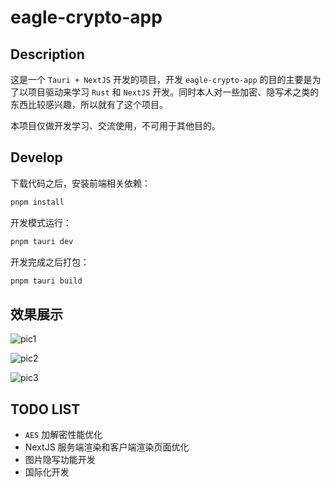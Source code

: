 # eagle-crypto-app

## Description

这是一个 `Tauri + NextJS` 开发的项目，开发 `eagle-crypto-app` 的目的主要是为了以项目驱动来学习 `Rust` 和 `NextJS` 开发。同时本人对一些加密、隐写术之类的东西比较感兴趣，所以就有了这个项目。

本项目仅做开发学习、交流使用，不可用于其他目的。

## Develop

下载代码之后，安装前端相关依赖：

```bash
pnpm install
```

开发模式运行：

```bash
pnpm tauri dev
```

开发完成之后打包：

```bash
pnpm tauri build
```

## 效果展示

![pic1](https://fastly.jsdelivr.net/gh/EagleClark/cdn@0.0.2/pictures/pic1.jpg)

![pic2](https://fastly.jsdelivr.net/gh/EagleClark/cdn@0.0.2/pictures/pic2.jpg)

![pic3](https://fastly.jsdelivr.net/gh/EagleClark/cdn@0.0.2/pictures/pic3.jpg)

## TODO LIST

- `AES` 加解密性能优化
- NextJS 服务端渲染和客户端渲染页面优化
- 图片隐写功能开发
- 国际化开发
